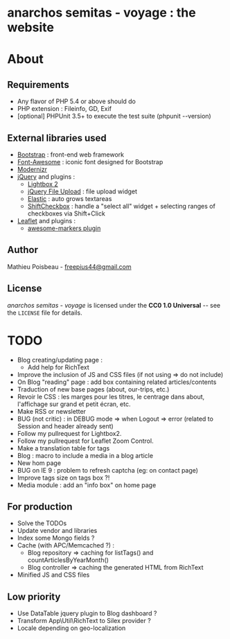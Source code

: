 anarchos semitas - voyage : the website
=======================================

About
=====

Requirements
------------

- Any flavor of PHP 5.4 or above should do
- PHP extension : Fileinfo, GD, Exif
- [optional] PHPUnit 3.5+ to execute the test suite (phpunit --version)

External libraries used
-----------------------

* [Bootstrap](http://twitter.github.io/bootstrap/) : front-end web framework
* [Font-Awesome](http://fortawesome.github.io/Font-Awesome/) : iconic font designed for Bootstrap
* [Modernizr](http://modernizr.com/)
* [jQuery](http://jquery.com/) and plugins :
  * [Lightbox 2](http://lokeshdhakar.com/projects/lightbox2/)
  * [jQuery File Upload](http://blueimp.github.io/jQuery-File-Upload/) : file upload widget
  * [Elastic](http://unwrongest.com/projects/elastic/) : auto grows textareas
  * [ShiftCheckbox](https://github.com/nylen/shiftcheckbox) : handle a "select all" widget + selecting ranges of checkboxes via Shift+Click
* [Leaflet](http://leafletjs.com/) and plugins :
  * [awesome-markers plugin](https://github.com/lvoogdt/Leaflet.awesome-markers)

Author
------

Mathieu Poisbeau - <freepius44@gmail.com>

License
-------

*anarchos semitas - voyage* is licensed under the **CC0 1.0 Universal** -- see the `LICENSE` file for details.


TODO
====

* Blog creating/updating page :
  * Add help for RichText
* Improve the inclusion of JS and CSS files (if not using => do not include)
* On Blog "reading" page : add box containing related articles/contents
* Traduction of new base pages (about, our-trips, etc.)
* Revoir le CSS : les marges pour les titres, le centrage dans about, l'affichage sur grand et petit écran, etc.
* Make RSS or newsletter
* BUG (not critic) : in DEBUG mode => when Logout => error (related to Session and header already sent)
* Follow my pullrequest for Lightbox2.
* Follow my pullrequest for Leaflet Zoom Control.
* Make a translation table for tags
* Blog : macro to include a media in a blog article
* New hom page
* BUG on IE 9 : problem to refresh captcha (eg: on contact page)
* Improve tags size on tags box ?!
* Media module : add an "info box" on home page

For production
--------------

* Solve the TODOs
* Update vendor and libraries
* Index some Mongo fields ?
* Cache (with APC/Memcached ?) :
  * Blog repository => caching for listTags() and countArticlesByYearMonth()
  * Blog controller => caching the generated HTML from RichText
* Minified JS and CSS files

Low priority
------------

* Use DataTable jquery plugin to Blog dashboard ?
* Transform App\Util\RichText to Silex provider ?
* Locale depending on geo-localization
